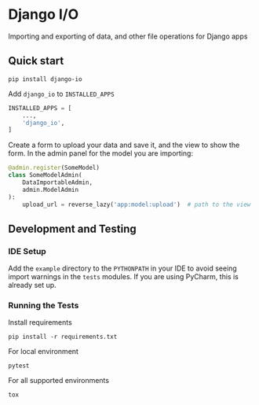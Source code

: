 # Django I/O

Importing and exporting of data, and other file operations for Django apps

## Quick start

```shell
pip install django-io
```

Add `django_io` to `INSTALLED_APPS`

```python
INSTALLED_APPS = [
    ...,
    'django_io',
]
```

Create a form to upload your data and save it, and the view to show the form. In the admin panel for the model you are
importing:

```python
@admin.register(SomeModel)
class SomeModelAdmin(
    DataImportableAdmin,
    admin.ModelAdmin
):
    upload_url = reverse_lazy('app:model:upload')  # path to the view
```

## Development and Testing

### IDE Setup

Add the `example` directory to the `PYTHONPATH` in your IDE to avoid seeing import warnings in the `tests` modules. If
you are using PyCharm, this is already set up.

### Running the Tests

Install requirements

```
pip install -r requirements.txt
```

For local environment

```
pytest
```

For all supported environments

```
tox
```
